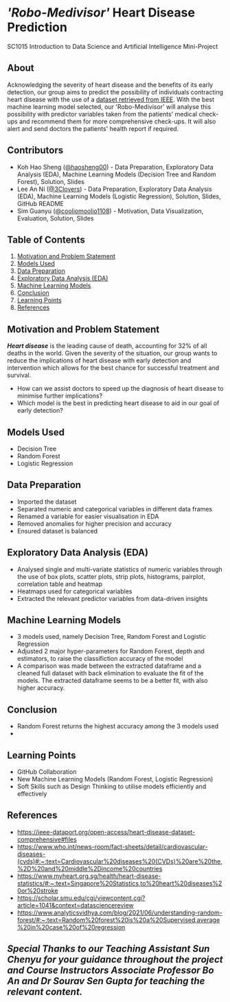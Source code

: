 # _'Robo-Medivisor'_ Heart Disease Prediction
SC1015 Introduction to Data Science and Artificial Intelligence Mini-Project

## About
Acknowledging the severity of heart disease and the benefits of its early detection, our group aims to predict the possibility of individuals contracting heart disease with the use of a [dataset retrieved from IEEE](https://ieee-dataport.org/open-access/heart-disease-dataset-comprehensive#files). With the best machine learning model selected, our 'Robo-Medivisor' will analyse this possibility with predictor variables taken from the patients' medical check-ups and recommend them for more comprehensive check-ups. It will also alert and send doctors the patients' health report if required.

## Contributors
- Koh Hao Sheng ([@haosheng00](https://github.com/haosheng00)) - Data Preparation, Exploratory Data Analysis (EDA), Machine Learning Models (Decision Tree and Random Forest), Solution, Slides
- Lee An Ni ([@3Clovers](https://github.com/3Clovers)) - Data Preparation, Exploratory Data Analysis (EDA), Machine Learning Models (Logistic Regression), Solution, Slides, GitHub README
- Sim Guanyu ([@cooliomoolio1108](https://github.com/cooliomoolio1108)) - Motivation, Data Visualization, Evaluation, Solution, Slides

## Table of Contents
1. [Motivation and Problem Statement](https://github.com/haosheng00/SC1015-Mini-Project#motivation-and-problem-statement)
2. [Models Used](https://github.com/haosheng00/SC1015-Mini-Project#models-used)
3. [Data Preparation](https://github.com/haosheng00/SC1015-Mini-Project#data-preparation)
4. [Exploratory Data Analysis (EDA)](https://github.com/haosheng00/SC1015-Mini-Project#exploratory-data-analysis-eda)
5. [Machine Learning Models](https://github.com/haosheng00/SC1015-Mini-Project#machine-learning-models)
6. [Conclusion](https://github.com/haosheng00/SC1015-Mini-Project#conclusion)
7. [Learning Points](https://github.com/haosheng00/SC1015-Mini-Project#learning-points)
8. [References](https://github.com/haosheng00/SC1015-Mini-Project#references)

## Motivation and Problem Statement
**_Heart disease_** is the leading cause of death, accounting for 32% of all deaths in the world. Given the severity of the situation, our group wants to reduce the implications of heart disease with early detection and intervention which allows for the best chance for successful treatment and survival.
- How can we assist doctors to speed up the diagnosis of heart disease to minimise further implications? 
- Which model is the best in predicting heart disease to aid in our goal of early detection?

## Models Used
- Decision Tree
- Random Forest
- Logistic Regression

## Data Preparation
- Imported the dataset
- Separated numeric and categorical variables in different data frames
- Renamed a variable for easier visualisation in EDA
- Removed anomalies for higher precision and accuracy
- Ensured dataset is balanced

## Exploratory Data Analysis (EDA)
- Analysed single and multi-variate statistics of numeric variables through the use of box plots, scatter plots, strip plots, histograms, pairplot, correlation table and heatmap
- Heatmaps used for categorical variables
- Extracted the relevant predictor variables from data-driven insights

## Machine Learning Models
- 3 models used, namely Decision Tree, Random Forest and Logistic Regression
- Adjusted 2 major hyper-parameters for Random Forest, depth and estimators, to raise the classifiction accuracy of the model
- A comparison was made between the extracted dataframe and a cleaned full dataset with back elimination to evaluate the fit of the models. The extracted dataframe seems to be a better fit, with also higher accuracy.

## Conclusion
- Random Forest returns the highest accuracy among the 3 models used 
- 

## Learning Points
- GitHub Collaboration
- New Machine Learning Models (Random Forest, Logistic Regression)
- Soft Skills such as Design Thinking to utilise models efficiently and effectively

## References
- https://ieee-dataport.org/open-access/heart-disease-dataset-comprehensive#files
- https://www.who.int/news-room/fact-sheets/detail/cardiovascular-diseases-(cvds)#:~:text=Cardiovascular%20diseases%20(CVDs)%20are%20the,%2D%20and%20middle%2Dincome%20countries
- https://www.myheart.org.sg/health/heart-disease-statistics/#:~:text=Singapore%20Statistics,to%20heart%20diseases%20or%20stroke
- https://scholar.smu.edu/cgi/viewcontent.cgi?article=1041&context=datasciencereview
- https://www.analyticsvidhya.com/blog/2021/06/understanding-random-forest/#:~:text=Random%20forest%20is%20a%20Supervised,average%20in%20case%20of%20regression


## *Special Thanks to our Teaching Assistant Sun Chenyu for your guidance throughout the project and Course Instructors Associate Professor Bo An and Dr Sourav Sen Gupta for teaching the relevant content.*
